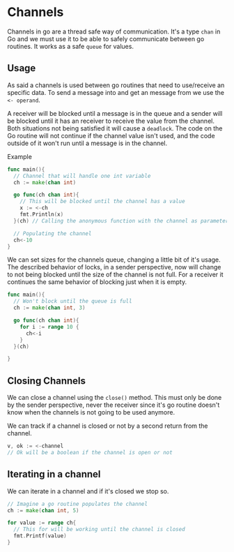 # Channels

Channels in go are a thread safe way of communication. It's a type `chan` in Go and we must use it to be able to safely communicate between go routines. It works as a safe `queue` for values.

## Usage

As said a channels is used between go routines that need to use/receive an specific data.
To send a message into and get an message from we use the `<- operand`.

A receiver will be blocked until a message is in the queue and a sender will be blocked until it has an receiver to receive the value from the channel. Both situations not being satisfied it will cause a `deadlock`. The code on the Go routine will not continue if the channel value isn't used, and the code outside of it won't run until a message is in the channel.

Example

```Go
func main(){
  // Channel that will handle one int variable
  ch := make(chan int)

  go func(ch chan int){
    // This will be blocked until the channel has a value
    x := <-ch
    fmt.Println(x)
  }(ch) // Calling the anonymous function with the channel as parameter

  // Populating the channel
  ch<-10
}
```

We can set sizes for the channels queue, changing a little bit of it's usage. The described behavior of locks, in a sender perspective, now will change to not being blocked until the size of the channel is not full. For a receiver it continues the same behavior of blocking just when it is empty.

```Go
func main(){
  // Won't block until the queue is full
  ch := make(chan int, 3)

  go func(ch chan int){
    for i := range 10 {
      ch<-i
    }
  }(ch)

}
```

## Closing Channels

We can close a channel using the `close()` method. This must only be done by the sender perspective, never the receiver since it's go routine doesn't know when the channels is not going to be used anymore.

We can track if a channel is closed or not by a second return from the channel.

```Go
v, ok := <-channel
// Ok will be a boolean if the channel is open or not
```

## Iterating in a channel

We can iterate in a channel and if it's closed we stop so.

```Go
// Imagine a go routine populates the channel
ch := make(chan int, 5)

for value := range ch{
  // This for will be working until the channel is closed
  fmt.Printf(value)
}
```

